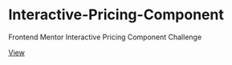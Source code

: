 # Interactive-Pricing-Component
Frontend Mentor Interactive Pricing Component Challenge

[View](https://doganfurkan.github.io/Interactive-Pricing-Component)
